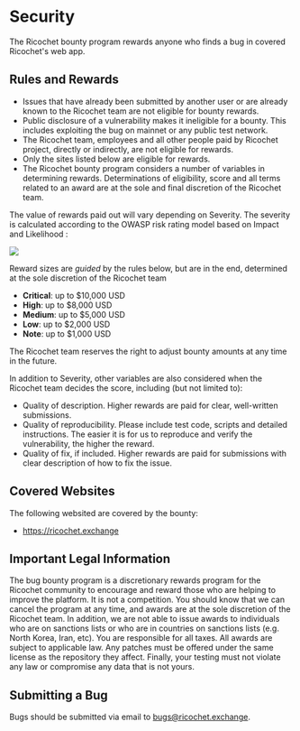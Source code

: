 # Security

The Ricochet bounty program rewards anyone who finds a bug in covered Ricochet's web app.

## Rules and Rewards

* Issues that have already been submitted by another user or are already known to the Ricochet team are not eligible for bounty rewards.
* Public disclosure of a vulnerability makes it ineligible for a bounty. This includes exploiting the bug on mainnet or any public test network.
* The Ricochet team, employees and all other people paid by Ricochet project, directly or indirectly, are not eligible for rewards.
* Only the sites listed below are eligible for rewards.
* The Ricochet bounty program considers a number of variables in determining rewards. Determinations of eligibility, score and all terms related to an award are at the sole and final discretion of the Ricochet team.

The value of rewards paid out will vary depending on Severity. The severity is calculated according to the OWASP risk rating model based on Impact and Likelihood :

![](https://i.ibb.co/zNn9tmJ/owasp.png)

Reward sizes are _guided_ by the rules below, but are in the end, determined at the sole discretion of the Ricochet team

* **Critical**: up to $10,000 USD
* **High**: up to $8,000 USD
* **Medium**: up to $5,000 USD
* **Low**: up to $2,000 USD
* **Note**: up to $1,000 USD

The Ricochet team reserves the right to adjust bounty amounts at any time in the future.

In addition to Severity, other variables are also considered when the Ricochet team decides the score, including (but not limited to):

* Quality of description. Higher rewards are paid for clear, well-written submissions.
* Quality of reproducibility. Please include test code, scripts and detailed instructions. The easier it is for us to reproduce and verify the vulnerability, the higher the reward.
* Quality of fix, if included. Higher rewards are paid for submissions with clear description of how to fix the issue.

## Covered Websites

The following websited are covered by the bounty:

* https://ricochet.exchange

## Important Legal Information

The bug bounty program is a discretionary rewards program for the Ricochet community to encourage and reward those who are helping to improve the platform. It is not a competition. You should know that we can cancel the program at any time, and awards are at the sole discretion of the Ricochet team. In addition, we are not able to issue awards to individuals who are on sanctions lists or who are in countries on sanctions lists (e.g. North Korea, Iran, etc). You are responsible for all taxes. All awards are subject to applicable law. Any patches must be offered under the same license as the repository they affect. Finally, your testing must not violate any law or compromise any data that is not yours.

## Submitting a Bug

Bugs should be submitted via email to bugs@ricochet.exchange.
